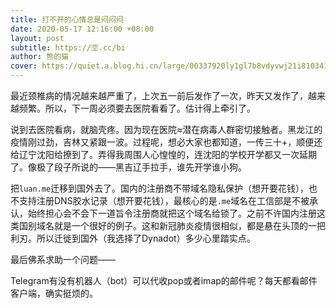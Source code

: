 ```yaml
---
title: 打不开的心情总是闷闷闷
date: 2020-05-17 12:16:00 +08:00
layout: post
subtitle: https://🈳.cc/bi
author: 熊的猫
cover: https://quiet.a.blog.hi.cn/large/00337920ly1gl7b8vdyvwj21i810341v.jpg
---
```


最近颈椎病的情况越来越严重了，上次五一前后发作了一次，昨天又发作了，越来越频繁。所以，下一周必须要去医院看看了。估计得上牵引了。

说到去医院看病，就脑壳疼。因为现在医院≈潜在病毒人群密切接触者。黑龙江的疫情刚过劲，吉林又紧跟一波。过程呢，想必大家也都知道，一传三十+，顺便还给辽宁沈阳给撩到了。弄得我周围人心惶惶的，连沈阳的学校开学都又一次延期了。像极了段子所说的——黑吉辽手拉手，谁先开学谁小狗。

把`luan.me`迁移到国外去了。国内的注册商不带域名隐私保护（想开要花钱），也不支持注册DNS胶水记录（想开要花钱），最核心的是`.me`域名在工信部是不被承认，始终担心会不会下一道旨令注册商就把这个域名给锁了。之前不许国内注册这类国别域名就是一个很好的例子。这和新冠肺炎疫情很相似，都是悬在头顶的一把利刃。所以迁徙到国外（我选择了Dynadot）多少心里踏实点。

最后佛系求助一个问题——

Telegram有没有机器人（bot）可以代收pop或者imap的邮件呢？每天都看邮件客户端，确实挺烦的。
